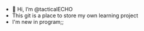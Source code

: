 - 👋 Hi, I’m @tacticalECHO
- This git is a place to store my own learning project
- I'm new in program;;

<!---
tacticalECHO/tacticalECHO is a ✨ special ✨ repository because its `README.md` (this file) appears on your GitHub profile.
You can click the Preview link to take a look at your changes.
--->
